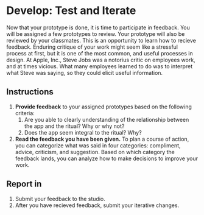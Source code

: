 # Develop: Test and Iterate

Now that your prototype is done, it is time to participate in feedback. You will be assigned a few prototypes to review. Your prototype will also be reviewed by your classmates. This is an opportunity to learn how to recieve feedback. Enduring critique of your work might seem like a stressful process at first, but it is one of the most common, and useful processes in design. At Apple, Inc., Steve Jobs was a notorius critic on employees work, and at times vicious. What many employees learned to do was to interpret what Steve was saying, so they could elicit useful information.

## Instructions

1. **Provide feedback** to your assigned prototypes based on the following criteria:
   1. Are you able to clearly understanding of the relationship between the app and the ritual? Why or why not?
   2. Does the app seem integral to the ritual? Why?
2. **Read the feedback you have been given.** To plan a course of action, you can categorize what was said in four categories: compliment, advice, criticism, and suggestion. Based on which category the feedback lands, you can analyze how to make decisions to improve your work. 

## Report in

1. Submit your feedback to the studio.
2. After you have recieved feedback, submit your iterative changes.



